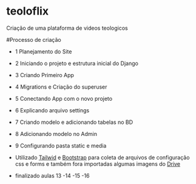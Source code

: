 # teoloflix
Criação de uma plataforma de videos teologicos

#Processo de criação

* 1 Planejamento do Site
* 2 Iniciando o projeto e estrutura inicial do Django
* 3 Criando Primeiro App
* 4 Migrations e Criação do superuser
* 5 Conectando App com o novo projeto
* 6 Explicando arquivo settings
* 7 Criando modelo e adicionando tabelas no BD
* 8 Adicionando modelo no Admin
* 9 Configurando pasta static e media
* Utilizado [Tailwid](https://tailwindcss.com/brand) e [Bootstrap](https://getbootstrap.com/) para coleta de arquivos de configuração css e forms e também fora importadas algumas imagens do [Drive](https://drive.google.com/drive/folders/1S0rKKFWEj35H0E1EanUwQqRyeWPI4h_B)

* finalizado aulas 13 -14 -15 -16